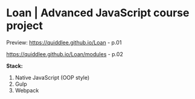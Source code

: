 # Loan | Advanced JavaScript course project
Preview: https://quiddlee.github.io/Loan - p.01

https://quiddlee.github.io/Loan/modules - p.02

**Stack:**
1. Native JavaScript (OOP style)
2. Gulp
3. Webpack
#
